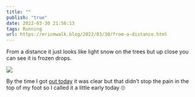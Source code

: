 ```yaml
---
title: ""
publish: "true"
date: 2022-03-30 21:56:13
tags: Running
url: https://ericmwalk.blog/2022/03/30/from-a-distance.html
---
```


From a distance it just looks like light snow on the trees but up close you can see it is frozen drops.

![](https://ericmwalk.blog/uploads/2022/62f0ed55da.jpg)

By the time I got [out today](http://www.strava.com/activities/6908546568) it was clear but that didn’t stop the pain in the top of my foot so I called it a little early today 🙄
